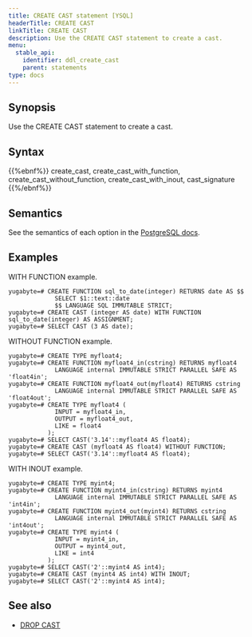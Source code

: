 ```yaml
---
title: CREATE CAST statement [YSQL]
headerTitle: CREATE CAST
linkTitle: CREATE CAST
description: Use the CREATE CAST statement to create a cast.
menu:
  stable_api:
    identifier: ddl_create_cast
    parent: statements
type: docs
---
```


## Synopsis

Use the CREATE CAST statement to create a cast.

## Syntax

{{%ebnf%}}
  create_cast,
  create_cast_with_function,
  create_cast_without_function,
  create_cast_with_inout,
  cast_signature
{{%/ebnf%}}

## Semantics

See the semantics of each option in the [PostgreSQL docs][postgresql-docs-create-cast].

## Examples

WITH FUNCTION example.

```plpgsql
yugabyte=# CREATE FUNCTION sql_to_date(integer) RETURNS date AS $$
             SELECT $1::text::date
             $$ LANGUAGE SQL IMMUTABLE STRICT;
yugabyte=# CREATE CAST (integer AS date) WITH FUNCTION sql_to_date(integer) AS ASSIGNMENT;
yugabyte=# SELECT CAST (3 AS date);
```

WITHOUT FUNCTION example.

```plpgsql
yugabyte=# CREATE TYPE myfloat4;
yugabyte=# CREATE FUNCTION myfloat4_in(cstring) RETURNS myfloat4
             LANGUAGE internal IMMUTABLE STRICT PARALLEL SAFE AS 'float4in';
yugabyte=# CREATE FUNCTION myfloat4_out(myfloat4) RETURNS cstring
             LANGUAGE internal IMMUTABLE STRICT PARALLEL SAFE AS 'float4out';
yugabyte=# CREATE TYPE myfloat4 (
             INPUT = myfloat4_in,
             OUTPUT = myfloat4_out,
             LIKE = float4
           );
yugabyte=# SELECT CAST('3.14'::myfloat4 AS float4);
yugabyte=# CREATE CAST (myfloat4 AS float4) WITHOUT FUNCTION;
yugabyte=# SELECT CAST('3.14'::myfloat4 AS float4);
```

WITH INOUT example.

```plpgsql
yugabyte=# CREATE TYPE myint4;
yugabyte=# CREATE FUNCTION myint4_in(cstring) RETURNS myint4
             LANGUAGE internal IMMUTABLE STRICT PARALLEL SAFE AS 'int4in';
yugabyte=# CREATE FUNCTION myint4_out(myint4) RETURNS cstring
             LANGUAGE internal IMMUTABLE STRICT PARALLEL SAFE AS 'int4out';
yugabyte=# CREATE TYPE myint4 (
             INPUT = myint4_in,
             OUTPUT = myint4_out,
             LIKE = int4
           );
yugabyte=# SELECT CAST('2'::myint4 AS int4);
yugabyte=# CREATE CAST (myint4 AS int4) WITH INOUT;
yugabyte=# SELECT CAST('2'::myint4 AS int4);
```

## See also

- [DROP CAST](../ddl_drop_cast)

[postgresql-docs-create-cast]: https://www.postgresql.org/docs/11/sql-createcast.html
